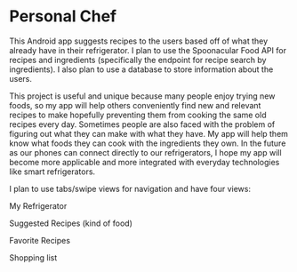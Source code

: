 <h1>Personal Chef</h1>

<p>This Android app suggests recipes to the users based off of what they already have in their refrigerator. I plan to use the Spoonacular Food API for recipes and ingredients (specifically the endpoint for recipe search by ingredients). I also plan to use a database to store information about the users.

<p>This project is useful and unique because many people enjoy trying new foods, so my app will help others conveniently find new and relevant recipes to make hopefully preventing them from cooking the same old recipes every day. Sometimes people are also faced with the problem of figuring out what they can make with what they have. My app will help them know what foods they can cook with the ingredients they own. In the future as our phones can connect directly to our refrigerators, I hope my app will become more applicable and more integrated with everyday technologies like smart refrigerators.

<p>I plan to use tabs/swipe views for navigation and have four views:
<p>My Refrigerator
<p>Suggested Recipes (kind of food)
<p>Favorite Recipes
<p>Shopping list
